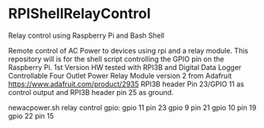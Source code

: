 # RPIShellRelayControl
Relay control using Raspberry Pi and Bash Shell

Remote control of AC Power to devices using rpi and a relay module.  This repository will is for the shell script controlling the GPIO pin on the Raspberry Pi.
1st Version HW tested with RPI3B and Digital Data Logger Controllable Four Outlet Power Relay Module version 2 from Adafruit https://www.adafruit.com/product/2935
RPI3B header Pin 23/GPIO 11 as control output and RPI3B header pin 25 as ground.

newacpower.sh
relay control gpio:
gpio 11 pin 23
gpio 9 pin 21
gpio 10 pin 19
gpio 22 pin 15

